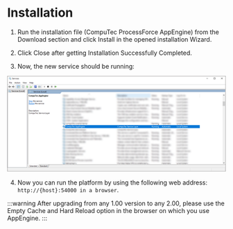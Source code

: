 # Installation

1. Run the installation file (CompuTec ProcessForce AppEngine) from the Download section <!-- TODO: Link --> and click Install in the opened installation Wizard.

2. Click Close after getting Installation Successfully Completed.

3. Now, the new service should be running:

  ![Services](./media/installation/appengine-service.png)

4. Now you can run the platform by using the following web address: ```http://{host}:54000 in a browser```.

  :::warning
  After upgrading from any 1.00 version to any 2.00, please use the Empty Cache and Hard Reload option in the browser on which you use AppEngine.
  :::

